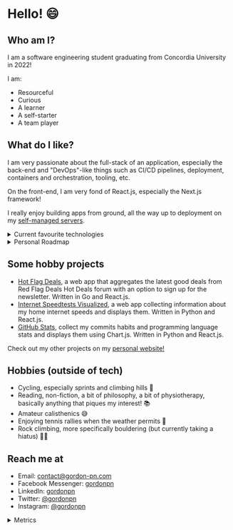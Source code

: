 # Hello! 😄

## Who am I?

I am a software engineering student graduating from Concordia University in 2022!

I am:

- Resourceful
- Curious
- A learner
- A self-starter
- A team player

## What do I like?

I am very passionate about the full-stack of an application, especially the back-end and "DevOps"-like things such as CI/CD pipelines, deployment, containers and orchestration, tooling, etc.

On the front-end, I am very fond of React.js, especially the Next.js framework!

I really enjoy building apps from ground, all the way up to deployment on my [self-managed servers](https://github.com/gordonpn/server-services-configs).

<details>
  <summary>Current favourite technologies</summary>

- Go
- Python
- Next.js
- Docker and Swarm

</details>

<details>
  <summary>Personal Roadmap</summary>

- Serverless with AWS
- gRPC and messages queues
- Infrastructure provisioning and configuration management
- More pipelines, more system design, more architecture!

</details>

## Some hobby projects

- [Hot Flag Deals](http://deals.gordon-pn.com), a web app that aggregates the latest good deals from Red Flag Deals Hot Deals forum with an option to sign up for the newsletter. Written in Go and React.js.
- [Internet Speedtests Visualized](http://speed.gordon-pn.com), a web app collecting information about my home internet speeds and displays them. Written in Python and React.js.
- [GitHub Stats](https://stats.gordon-pn.com), collect my commits habits and programming language stats and displays them using Chart.js. Written in Python and React.js.

Check out my other projects on my [personal website!](https://gordon-pn.com/)

## Hobbies (outside of tech)

- Cycling, especially sprints and climbing hills 🚴
- Reading, non-fiction, a bit of philosophy, a bit of physiotherapy, basically anything that piques my interest! 📚
- Amateur calisthenics 😅
- Enjoying tennis rallies when the weather permits 🎾
- Rock climbing, more specifically bouldering (but currently taking a hiatus) 🧗‍♂️

## Reach me at

- Email: [contact@gordon-pn.com](mailto:contact@gordon-pn.com)
- Facebook Messenger: [gordonpn](https://www.messenger.com/t/Gordonpn)
- LinkedIn: [gordonpn](https://www.linkedin.com/in/gordonpn/)
- Twitter: [@gordonpn](https://twitter.com/Gordonpn)
- Instagram: [@gordonpn](https://www.instagram.com/gordonpn/)

<details>
  <summary>Metrics</summary>

  <img align="center" src="https://github.com/gordonpn/gordonpn/blob/master/github-metrics.svg" alt="GitHub Metrics">

</details>
